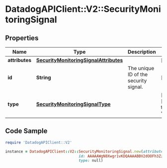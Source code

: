 # DatadogAPIClient::V2::SecurityMonitoringSignal

## Properties

Name | Type | Description | Notes
------------ | ------------- | ------------- | -------------
**attributes** | [**SecurityMonitoringSignalAttributes**](SecurityMonitoringSignalAttributes.md) |  | [optional] 
**id** | **String** | The unique ID of the security signal. | [optional] 
**type** | [**SecurityMonitoringSignalType**](SecurityMonitoringSignalType.md) |  | [optional] [default to &#39;signal&#39;]

## Code Sample

```ruby
require 'DatadogAPIClient::V2'

instance = DatadogAPIClient::V2::SecurityMonitoringSignal.new(attributes: null,
                                 id: AAAAAWgN8Xwgr1vKDQAAAABBV2dOOFh3ZzZobm1mWXJFYTR0OA,
                                 type: null)
```


